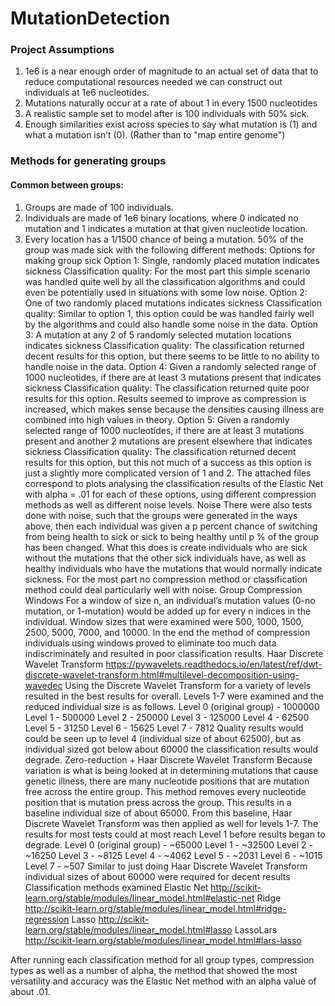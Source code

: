# MutationDetection

### Project Assumptions

1. 1e6 is a near enough order of magnitude to an actual set of data that to reduce computational resources needed we can construct out individuals at 1e6 nucleotides.
2. Mutations naturally occur at a rate of about 1 in every 1500 nucleotides
3. A realistic sample set to model after is 100 individuals with 50% sick.
4. Enough similarities exist across species to say what mutation is (1) and what a mutation isn’t (0). (Rather than to "map entire genome")

### Methods for generating groups

#### Common between groups:

1. Groups are made of 100 individuals.
2. Individuals are made of 1e6 binary locations, where 0 indicated no mutation and 1 indicates a mutation at that given nucleotide location.
3. Every location has a 1/1500 chance of being a mutation.
50% of the group was made sick with the following different methods:
Options for making group sick
Option 1: Single, randomly placed mutation indicates sickness
Classification quality:  For the most part this simple scenario was handled quite well by all the classification algorithms and could even be potentially used in situations with some low noise.
Option 2: One of two randomly placed mutations indicates sickness
Classification quality:  Similar to option 1, this option could be was handled fairly well by the algorithms and could also handle some noise in the data.
Option 3: A mutation at any 2 of 5 randomly selected mutation locations indicates sickness
Classification quality:  The classification returned decent results for this option, but there seems to be little to no ability to handle noise in the data.
Option 4: Given a randomly selected range of 1000 nucleotides, if there are at least 3 mutations present that indicates sickness
Classification quality:  The classification returned quite poor results  for this option.  Results seemed to improve as compression is increased, which makes sense because the densities causing illness are combined into high values in theory.
Option 5: Given a randomly selected range of 1000 nucleotides, if there are at least 3 mutations present and another 2 mutations are present elsewhere that indicates sickness
Classification quality:  The classification returned decent results for this option, but this not much of a success as this option is just a slightly more complicated version of 1 and 2.
The attached files correspond to plots analysing the classification results of the Elastic Net with alpha = .01 for  each of these options, using different compression methods as well as different noise levels.
Noise
There were also tests done with noise, such that the groups were generated in the ways above, then each individual was given a p percent chance of switching from being health to sick or sick to being healthy until p % of the group has been changed.
What this does is create individuals who are sick without the mutations that the other sick individuals have, as well as healthy individuals who have the mutations that would normally indicate sickness.
For the most part no compression method or classification method could deal particularly well with noise.
Group Compression
Windows
For a window of size n, an individual’s mutation values (0-no mutation, or 1-mutation) would be added up for every n indices in the individual.  Window sizes that were examined were 500, 1000, 1500, 2500, 5000, 7000, and 10000.  In the end the method of compression individuals using windows proved to eliminate too much data indiscriminately and resulted in poor classification results.
Haar Discrete Wavelet Transform https://pywavelets.readthedocs.io/en/latest/ref/dwt-discrete-wavelet-transform.html#multilevel-decomposition-using-wavedec
Using the Discrete Wavelet Transform for a variety of levels resulted in the best results for overall. Levels 1-7 were examined and the reduced individual size is as follows.
Level 0 (original group) - 1000000
Level 1 - 500000
Level 2 - 250000
Level 3 - 125000
Level 4 - 62500
Level 5 - 31250
Level 6 - 15625
Level 7 - 7812
Quality results would could be seen up to level 4 (individual size of  about 62500), but as individual sized got below about 60000 the classification results would degrade.
Zero-reduction + Haar Discrete Wavelet Transform
Because variation is what is being looked at in determining mutations that cause genetic illness, there are many nucleotide positions that are mutation free across the entire group.  This method removes every nucleotide position that is mutation press across the group.  This results in a baseline individual size of about 65000.  From this baseline, Haar Discrete Wavelet Transform was then applied as well for levels 1-7.  The results for most tests could at most reach Level 1 before results began to degrade.
Level 0 (original group) - ~65000
Level 1 - ~32500
Level 2 - ~16250
Level 3 - ~8125
Level 4 - ~4062
Level 5 - ~2031
Level 6 - ~1015
Level 7 - ~507
Similar to just doing Haar Discrete Wavelet Transform individual sizes of about 60000 were required for decent results
Classification methods examined
Elastic Net
http://scikit-learn.org/stable/modules/linear_model.html#elastic-net
Ridge
http://scikit-learn.org/stable/modules/linear_model.html#ridge-regression
Lasso
http://scikit-learn.org/stable/modules/linear_model.html#lasso
LassoLars
http://scikit-learn.org/stable/modules/linear_model.html#lars-lasso

After running each classification method for all group types, compression types as well as a number of alpha, the method that showed the most versatility and accuracy was the Elastic Net method with an alpha value of about .01.
